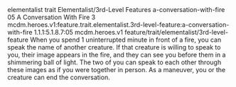 <ability>
  <metadata>
    <class>elementalist</class>
    <feature_type>trait</feature_type>
    <file_dpath>Elementalist/3rd-Level Features</file_dpath>
    <item_id>a-conversation-with-fire</item_id>
    <item_index>05</item_index>
    <item_name>A Conversation With Fire</item_name>
    <level>3</level>
    <scc>mcdm.heroes.v1:feature.trait.elementalist.3rd-level-feature:a-conversation-with-fire</scc>
    <scdc>1.1.1:5.1.8.7:05</scdc>
    <source>mcdm.heroes.v1</source>
    <type>feature/trait/elementalist/3rd-level-feature</type>
  </metadata>
  <effects>
    <effect type="mundane">When you spend 1 uninterrupted minute in front of a fire, you can speak the name of another creature. If that creature is willing to speak to you, their image appears in the fire, and they can see you before them in a shimmering ball of light. The two of you can speak to each other through these images as if you were together in person. As a maneuver, you or the creature can end the conversation.</effect>
  </effects>
</ability>
